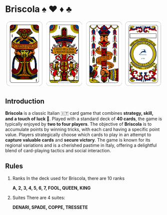 # Briscola ♠️ ♥️ ♦️ ♣️

![BRISCOLA](/images/cards-briscola-2.png)

## Introduction
**Briscola** is a classic Italian 🇮🇹 card game that combines **strategy, skill, and a touch of luck 🎲**. Played with a standard deck of **40 cards**, the game is typically enjoyed by **two to four players**. The objective of **Briscola** is to accumulate points by winning tricks, with each card having a specific point value. Players strategically choose which cards to play in an attempt to **capture valuable cards** and **secure victory**. The game is known for its regional variations and is a cherished pastime in Italy, offering a delightful blend of card-playing tactics and social interaction.

## Rules
1. Ranks
   In the deck used for Briscola, there are 10 ranks
   
   **A, 2, 3, 4, 5, 6, 7, FOOL, QUEEN, KING**

2. Suites
   There are 4 suites:

   **DENARI, SPADE, COPPE, TRESSETE**
